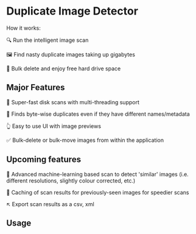 # Duplicate Image Detector

How it works:

:mag: Run the intelligent image scan

:framed_picture: Find nasty duplicate images taking up gigabytes

:floppy_disk: Bulk delete and enjoy free hard drive space 

## Major Features

:dash: Super-fast disk scans with multi-threading support

:eyes: Finds byte-wise duplicates even if they have different names/metadata

:point_up_2: Easy to use UI with image previews

:white_check_mark: Bulk-delete or bulk-move images from within the application

## Upcoming features

:brain: Advanced machine-learning based scan to detect 'similar' images (i.e. different resolutions, slightly colour corrected, etc.)

:bookmark_tabs: Caching of scan results for previously-seen images for speedier scans

:arrow_upper_left: Export scan results as a csv, xml

## Usage